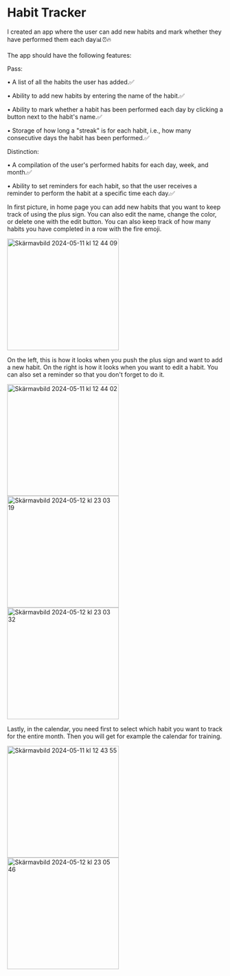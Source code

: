 # Habit Tracker
I created an app where the user can add new habits and mark whether they have performed them each day📊⏰🔥

The app should have the following features:

Pass:

• A list of all the habits the user has added.✅

• Ability to add new habits by entering the name of the habit.✅


• Ability to mark whether a habit has been performed each day by clicking a button next to the habit's name.✅

• Storage of how long a "streak" is for each habit, i.e., how many consecutive days the habit has been performed.✅



Distinction:

• A compilation of the user's performed habits for each day, week, and month.✅

• Ability to set reminders for each habit, so that the user receives a reminder to perform the habit at a specific time each day.✅

In first picture, in home page you can add new habits that you want to keep track of using the plus sign. You can also edit the name, change the color, or delete one with the edit button. You can also keep track of how many habits you have completed in a row with the fire emoji.

<img width="260" alt="Skärmavbild 2024-05-11 kl  12 44 09" src="https://github.com/maidads/HabitTrackerApp/assets/98819095/d4f1d024-991f-40ae-868b-c250f6169728">

On the left, this is how it looks when you push the plus sign and want to add a new habit. On the right is how it looks when you want to edit a habit. You can also set a reminder so that you don't forget to do it.

<img width="260" alt="Skärmavbild 2024-05-11 kl  12 44 02" src="https://github.com/maidads/HabitTrackerApp/assets/98819095/1028aa4f-5fdb-45d3-aeb0-494e159be762"><img width="260" alt="Skärmavbild 2024-05-12 kl  23 03 19" src="https://github.com/maidads/HabitTrackerApp/assets/98819095/898b38cc-cd2f-448d-a878-0ebb069e0e6d"><img width="260" alt="Skärmavbild 2024-05-12 kl  23 03 32" src="https://github.com/maidads/HabitTrackerApp/assets/98819095/2c5bf3d3-a65c-46b6-a322-adc6597a6985">


Lastly, in the calendar, you need first to select which habit you want to track for the entire month. Then you will get for example the calendar for training.

<img width="260" alt="Skärmavbild 2024-05-11 kl  12 43 55" src="https://github.com/maidads/HabitTrackerApp/assets/98819095/90f76136-3edc-42d8-b650-2ab7fc8ff457">
<img width="260" alt="Skärmavbild 2024-05-12 kl  23 05 46" src="https://github.com/maidads/HabitTrackerApp/assets/98819095/41de0f5e-7de7-40c8-bd2f-210ca7cf5f2e">



